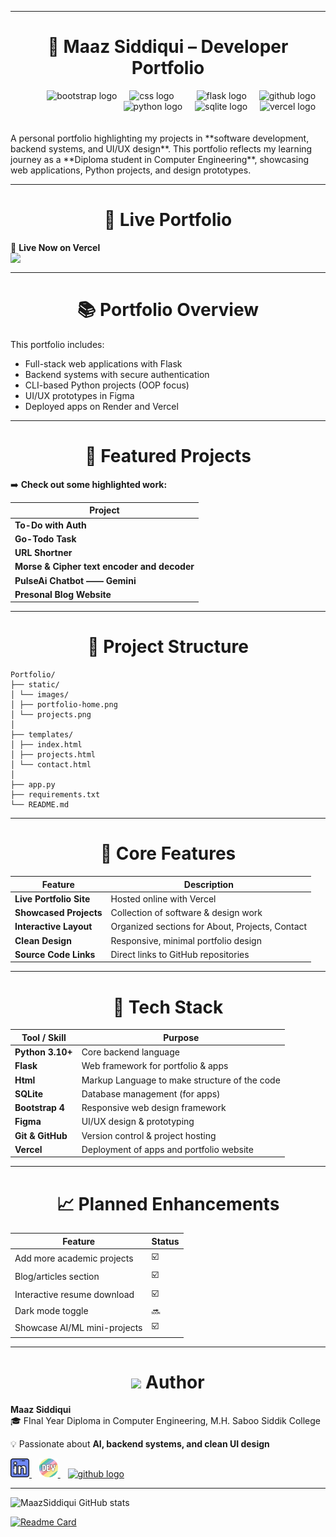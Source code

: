 
---

<div align="center">
<h1>💼 Maaz Siddiqui – Developer Portfolio</h1>
</div>

<div align="right">
  <img src="https://cdn.jsdelivr.net/gh/devicons/devicon/icons/bootstrap/bootstrap-original.svg" height="40" alt="bootstrap logo"  />
  <img width="12" />
  <img src="https://cdn.simpleicons.org/css/1572B6" height="40" alt="css logo"  />
  <img width="12" />
    <img width="12" />
  <img src="https://skillicons.dev/icons?i=flask" height="40" alt="flask logo"  />
  <img width="12" />
    <img src="https://skillicons.dev/icons?i=github" height="40" alt="github logo"  />
  <img width="12" />
  <img src="https://skillicons.dev/icons?i=py" height="40" alt="python logo"  />
  <img width="12" />
  <img src="https://cdn.simpleicons.org/sqlite/003B57" height="40" alt="sqlite logo"  />
  <img width="12" />
  <img src="https://cdn.simpleicons.org/vercel/000000" height="40" alt="vercel logo"  />
  <img width="12" />
</div>
<br>
<br>
A personal portfolio highlighting my projects in **software development, backend systems, and UI/UX design**.  
This portfolio reflects my learning journey as a **Diploma student in Computer Engineering**, showcasing web applications, Python projects, and design prototypes.

---

<div align="center">
<h1> 🚀 Live Portfolio</h1></div>

📍 **Live Now on Vercel** 
<br><a href="https://the-maaz-portfolio.vercel.app/"><img align="left" src="https://visitor-badge.laobi.icu/badge?page_id=maurodesouzas.maurodesouzas&left_color=maroon&right_color=cornflowerblue&left_text=Portfolio"  /></a>
<br>

---

<div align="center">
<h1> 📚 Portfolio Overview</h1></div>

This portfolio includes:

- Full-stack web applications with Flask
- Backend systems with secure authentication
- CLI-based Python projects (OOP focus)
- UI/UX prototypes in Figma
- Deployed apps on Render and Vercel



---

<div align="center">
<h1> 🔁 Featured Projects</h1></div>

➡️ **Check out some highlighted work:**

| Project                                     |
| ------------------------------------------- |
| **To-Do with Auth**                         |
| **Go-Todo Task**                            |
| **URL Shortner**                            |
| **Morse & Cipher text encoder and decoder** |
| **PulseAi Chatbot —— Gemini**               |
| **Presonal Blog Website**                   |

---

<div align="center">
<h1> 📁 Project Structure</h1></div>

```
Portfolio/
├── static/
│ └── images/
│ ├── portfolio-home.png
│ └── projects.png
│
├── templates/
│ ├── index.html
│ ├── projects.html
│ └── contact.html
│
├── app.py
├── requirements.txt
└── README.md

```

---

<div align="center">
<h1> 🔐 Core Features</h1></div>

| Feature                 | Description                                     |
| ----------------------- | ----------------------------------------------- |
| **Live Portfolio Site** | Hosted online with Vercel                       |
| **Showcased Projects**  | Collection of software & design work            |
| **Interactive Layout**  | Organized sections for About, Projects, Contact |
| **Clean Design**        | Responsive, minimal portfolio design            |
| **Source Code Links**   | Direct links to GitHub repositories             |

---

<div align="center">
<h1> 🧰 Tech Stack</h1></div>

| Tool / Skill     | Purpose                                       |
| ---------------- | --------------------------------------------- |
| **Python 3.10+** | Core backend language                         |
| **Flask**        | Web framework for portfolio & apps            |
| **Html**         | Markup Language to make structure of the code |
| **SQLite**       | Database management (for apps)                |
| **Bootstrap 4**  | Responsive web design framework               |
| **Figma**        | UI/UX design & prototyping                    |
| **Git & GitHub** | Version control & project hosting             |
| **Vercel**       | Deployment of apps and portfolio website      |

---

<div align="center">
<h1> 📈 Planned Enhancements</h1></div>

| Feature                      | Status |
| ---------------------------- | ------ |
| Add more academic projects   | ☑️     |
| Blog/articles section        | ☑️     |
| Interactive resume download  | ☑️     |
| Dark mode toggle             | 🔜     |
| Showcase AI/ML mini-projects | ☑️     |

---
<div align="center">
<h1><img src="https://media.giphy.com/media/WUlplcMpOCEmTGBtBW/giphy.gif" width="30"> Author
</2>
</div>



**Maaz Siddiqui**  
🎓 FInal Year Diploma in Computer Engineering, M.H. Saboo Siddik College  

💡 Passionate about **AI, backend systems, and clean UI design**

<a href="https://www.linkedin.com/in/siddiqui-maazzz/">
      <img height="30" src="https://raw.githubusercontent.com/8bithemant/8bithemant/master/linkedin.png?raw=true">
   </a>&nbsp;&nbsp;
   <a href="https://the-maaz-portfolio.vercel.app/">
      <img height="30" src="https://raw.githubusercontent.com/8bithemant/8bithemant/master/devto.png?raw=true">
   </a>&nbsp;&nbsp;
   <a href="https://github.com/maazsiddiqui79">
        <img src="https://cdn.simpleicons.org/github/181717" height="35" alt="github logo"  /></a>&nbsp;&nbsp;



---
![MaazSiddiqui GitHub stats](https://github-readme-stats.vercel.app/api?username=maazsiddiqui79&theme=tokyonight&show_icons=true)

[![Readme Card](https://github-readme-stats.vercel.app/api/pin/?username=maazsiddiqui79&repo=PORTFOLIO)](https://github.com/maazsiddiqui79/PORTFOLIO)
